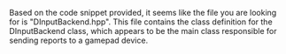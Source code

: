 Based on the code snippet provided, it seems like the file you are looking for is "DInputBackend.hpp". This file contains the class definition for the DInputBackend class, which appears to be the main class responsible for sending reports to a gamepad device.